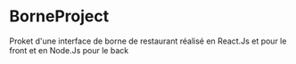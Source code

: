 # BorneProject
Proket d'une interface de borne de restaurant réalisé en React.Js et pour le front et en Node.Js pour le back
